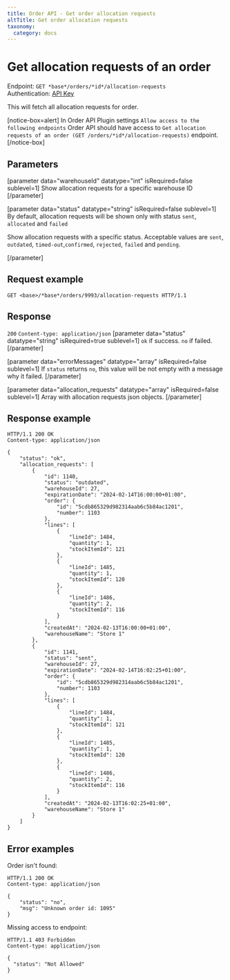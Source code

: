 ```yaml
---
title: Order API - Get order allocation requests
altTitle: Get order allocation requests
taxonomy:
  category: docs
---
```


# Get allocation requests of an order

Endpoint: `GET *base*/orders/*id*/allocation-requests`  
Authentication: [API Key](/api-references/api-intro#authentication)

This will fetch all allocation requests for order.

[notice-box=alert]
In Order API Plugin settings `Allow access to the following endpoints` Order API should have access to `Get allocation requests of an order (GET /orders/*id*/allocation-requests)` endpoint.
[/notice-box]

## Parameters

[parameter data="warehouseId" datatype="int" isRequired=false sublevel=1]
Show allocation requests for a specific warehouse ID
[/parameter]

[parameter data="status" datatype="string" isRequired=false sublevel=1]
By default, allocation requests will be shown only with status ``sent``, ``allocated`` and ``failed``

Show allocation requests with a specific status. Acceptable values are ``sent``, ``outdated``, ``timed-out``,``confirmed``, ``rejected``, ``failed`` and ``pending``.

[/parameter]

## Request example

`GET <base>/*base*/orders/9993/allocation-requests HTTP/1.1`

## Response

`200` `Content-type: application/json`
[parameter data="status" datatype="string" isRequired=true sublevel=1]
``ok`` if success. ``no`` if failed.
[/parameter]

[parameter data="errorMessages" datatype="array" isRequired=false sublevel=1]
If ``status`` returns ``no``, this value will be not empty with a message why it failed.
[/parameter]

[parameter data="allocation_requests" datatype="array" isRequired=false sublevel=1]
Array with allocation requests json objects.
[/parameter]

## Response example

```http
HTTP/1.1 200 OK
Content-type: application/json

{
    "status": "ok",
    "allocation_requests": [
        {
            "id": 1140,
            "status": "outdated",
            "warehouseId": 27,
            "expirationDate": "2024-02-14T16:00:00+01:00",
            "order": {
                "id": "5cdb865329d982314aab6c5b84ac1201",
                "number": 1103
            },
            "lines": [
                {
                    "lineId": 1484,
                    "quantity": 1,
                    "stockItemId": 121
                },
                {
                    "lineId": 1485,
                    "quantity": 1,
                    "stockItemId": 120
                },
                {
                    "lineId": 1486,
                    "quantity": 2,
                    "stockItemId": 116
                }
            ],
            "createdAt": "2024-02-13T16:00:00+01:00",
            "warehouseName": "Store 1"
        },
        {
            "id": 1141,
            "status": "sent",
            "warehouseId": 27,
            "expirationDate": "2024-02-14T16:02:25+01:00",
            "order": {
                "id": "5cdb865329d982314aab6c5b84ac1201",
                "number": 1103
            },
            "lines": [
                {
                    "lineId": 1484,
                    "quantity": 1,
                    "stockItemId": 121
                },
                {
                    "lineId": 1485,
                    "quantity": 1,
                    "stockItemId": 120
                },
                {
                    "lineId": 1486,
                    "quantity": 2,
                    "stockItemId": 116
                }
            ],
            "createdAt": "2024-02-13T16:02:25+01:00",
            "warehouseName": "Store 1"
        }
    ]
}
```

## Error examples

Order isn't found:

```http
HTTP/1.1 200 OK
Content-type: application/json

{
    "status": "no",
    "msg": "Unknown order id: 1095"
}
```


Missing access to endpoint: 
```http
HTTP/1.1 403 Forbidden
Content-type: application/json

{
  "status": "Not Allowed"
}
```